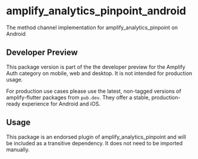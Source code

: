 # amplify_analytics_pinpoint_android

The method channel implementation for amplify_analytics_pinpoint on Android

## Developer Preview

This package version is part of the the developer preview for the Amplify Auth category on mobile, web and desktop. It is not intended for production usage. 

For production use cases please use the latest, non-tagged versions of amplify-flutter packages from `pub.dev`. They offer a stable, production-ready experience for Android and iOS.

## Usage

This package is an endorsed plugin of amplify_analytics_pinpoint and will be included as a transitive dependency. It does not need to be imported manually.
